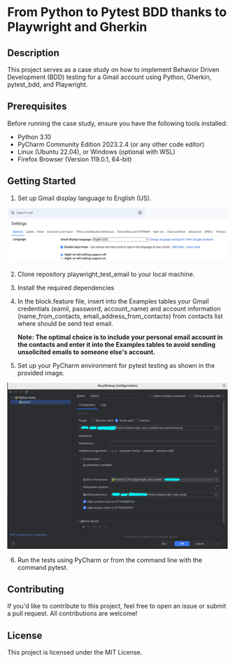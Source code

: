 # From Python to Pytest BDD thanks to Playwright and Gherkin

## Description

This project serves as a case study on how to implement Behavior Driven Development (BDD) testing for a Gmail account 
using Python, Gherkin, pytest_bdd, and Playwright.

## Prerequisites

Before running the case study, ensure you have the following tools installed:

- Python 3.10
- PyCharm Community Edition 2023.2.4 (or any other code editor)
- Linux (Ubuntu 22.04), or Windows (optional with WSL)
- Firefox Browser (Version 119.0.1, 64-bit)

## Getting Started

1. Set up Gmail display language to English (US).

![Gmail Display Language Configuration](/files/gmail_setup/gmail_display_language.png)

2. Clone repository playwright_test_email to your local machine.

3. Install the required dependencies

4. In the block.feature file, insert into the Examples tables your Gmail credentials (eamil, password, account_name) and
   account information (name_from_contacts, email_address_from_contacts) from contacts list where should be send 
   test email.
   
   **Note: The optimal choice is to include your personal email account in the contacts and enter it into the Examples 
   tables to avoid sending unsolicited emails to someone else's account.**

5. Set up your PyCharm environment for pytest testing as shown in the provided image.

![PyCharm Configuration](/files/pycharm_setup/pycharm_pytest_setup.png)

6. Run the tests using PyCharm or from the command line with the command pytest.

## Contributing
If you'd like to contribute to this project, feel free to open an issue or submit a pull request. 
All contributions are welcome!

## License
This project is licensed under the MIT License.